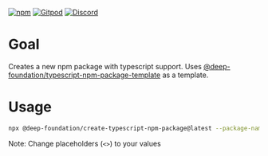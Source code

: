 [![npm](https://img.shields.io/npm/v/@deep-foundation/create-typescript-npm-package.svg)](https://www.npmjs.com/package/@deep-foundation/create-typescript-npm-package)
[![Gitpod](https://img.shields.io/badge/Gitpod-ready--to--code-blue?logo=gitpod)](https://gitpod.io/#https://github.com/deep-foundation/create-typescript-npm-package) 
[![Discord](https://badgen.net/badge/icon/discord?icon=discord&label&color=purple)](https://discord.gg/deep-foundation)

# Goal
Creates a new npm package with typescript support. Uses [@deep-foundation/typescript-npm-package-template](https://github.com/deep-foundation/typescript-npm-package-template) as a template.

# Usage

<!-- CLI_HELP_START -->
<!-- CLI_HELP_END -->

```bash
npx @deep-foundation/create-typescript-npm-package@latest --package-name="<PACKAGE_NAME>" --directory="<DIRECTORY>" --description="<DESCRIPTION>" --repository-url="<REPOSITORY_URL>"
```
Note: Change placeholders (`<>`) to your values
